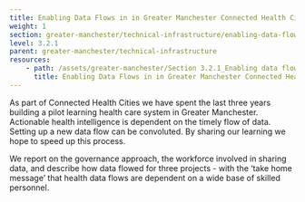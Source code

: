 ```yaml
---
title: Enabling Data Flows in in Greater Manchester Connected Health City
weight: 1
section: greater-manchester/technical-infrastructure/enabling-data-flows-in-in-greater-manchester-connected-health-city
level: 3.2.1
parent: greater-manchester/technical-infrastructure
resources: 
    - path: /assets/greater-manchester/Section 3.2.1_Enabling data flows in Greater Manchester Connected Health City v1.3 clean.pdf
      title: Enabling Data Flows in in Greater Manchester Connected Health City
---
```

As part of Connected	Health	Cities we have spent	the last three years	building a pilot learning health care system in Greater	Manchester. Actionable health intelligence is dependent	on the	timely	flow of data.	Setting up a new data flow can be convoluted. By	sharing our learning	we hope to speed up this process.	

We report on the governance	approach, the	workforce involved in sharing data, and describe	how data flowed for three projects	- with	the ‘take home	message’ that	health	data flows are dependent on	a wide	base of skilled personnel.	

        

